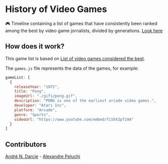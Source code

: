 # History of Video Games
:video_game: Timeline containing a list of games that have consistently been ranked among the best by video game jornalists, divided by generations. [Look here](http://andredarcie.github.io/history-of-video-games)  

## How does it work?

This game list is based on [List of video games considered the best](https://en.wikipedia.org/wiki/List_of_video_games_considered_the_best).

The `games.js` file represents the data of the games, for example:
```javascript
gameList: [
  {
    releaseYear: "1972",
    title: "Pong",
    imageUrl: "./gifs/pong.gif",
    description: "PONG is one of the earliest arcade video games.",
    developer: "Atari Inc",
    platform: "Arcade",
    genre: "Sports",
    videoUrl: "https://www.youtube.com/embed/fiShX2pTz9A"
  }
]
```

## Contributors    
[André N. Darcie](https://github.com/andredarcie) - [Alexandre Peluchi](https://github.com/alexandrepeluchi)

